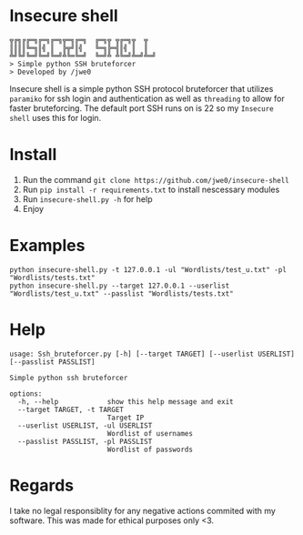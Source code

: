 # Insecure shell

```
╦╔╗╔╔═╗╔═╗╔═╗╦═╗╔═╗  ╔═╗╦ ╦╔═╗╦  ╦
║║║║╚═╗║╣ ║  ╠╦╝║╣   ╚═╗╠═╣║╣ ║  ║
╩╝╚╝╚═╝╚═╝╚═╝╩╚═╚═╝  ╚═╝╩ ╩╚═╝╩═╝╩═╝
> Simple python SSH bruteforcer
> Developed by /jwe0
```

Insecure shell is a simple python SSH protocol bruteforcer that utilizes `paramiko` for ssh login and authentication as well as `threading` to allow for faster bruteforcing. The default port SSH runs on is 22 so my `Insecure shell` uses this for login.

# Install
1. Run the command `git clone https://github.com/jwe0/insecure-shell`
2. Run `pip install -r requirements.txt` to install nescessary modules
3. Run `insecure-shell.py -h` for help
4. Enjoy


# Examples
```
python insecure-shell.py -t 127.0.0.1 -ul "Wordlists/test_u.txt" -pl "Wordlists/tests.txt"
python insecure-shell.py --target 127.0.0.1 --userlist "Wordlists/test_u.txt" --passlist "Wordlists/tests.txt"
```


# Help
```
usage: Ssh_bruteforcer.py [-h] [--target TARGET] [--userlist USERLIST] [--passlist PASSLIST]

Simple python ssh bruteforcer

options:
  -h, --help            show this help message and exit
  --target TARGET, -t TARGET
                        Target IP
  --userlist USERLIST, -ul USERLIST
                        Wordlist of usernames
  --passlist PASSLIST, -pl PASSLIST
                        Wordlist of passwords
```



# Regards
I take no legal responsiblity for any negative actions commited with my software. This was made for ethical purposes only <3.
